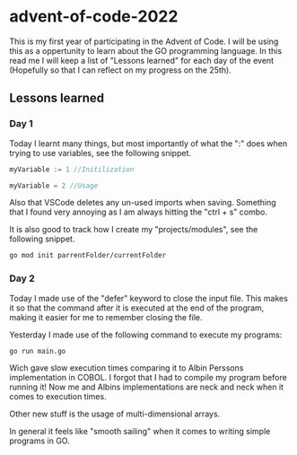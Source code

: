 # advent-of-code-2022
This is my first year of participating in the Advent of Code. I will be using this as a oppertunity to learn about the GO programming language.
In this read me I will keep a list of "Lessons learned" for each day of the event (Hopefully so that I can reflect on my progress on the 25th).

## Lessons learned

### Day 1

Today I learnt many things, but most importantly of what the ":" does when trying to use variables, see the following snippet.

```go
myVariable := 1 //Initilization

myVariable = 2 //Usage
```

Also that VSCode deletes any un-used imports when saving. Something that I found very annoying as I am always hitting the "ctrl + s" combo.

It is also good to track how I create my "projects/modules", see the following snippet.
```bash
go mod init parrentFolder/currentFolder
```
### Day 2

Today I made use of the "defer" keyword to close the input file. This makes it so that the command after it is executed at the end of the program, making it easier for me to remember closing the file.

Yesterday I made use of the following command to execute my programs:
```bash
go run main.go
```

Wich gave slow execution times comparing it to Albin Perssons implementation in COBOL. I forgot that I had to compile my program before running it!
Now me and Albins implementations are neck and neck when it comes to execution times.

Other new stuff is the usage of multi-dimensional arrays.

In general it feels like "smooth sailing" when it comes to writing simple programs in GO.
